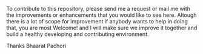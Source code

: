 To contribute to this repository, please send me a request or mail me with the improvements or enhancements that you would like to see here. Altough there is a lot of scope for improvement if anybody wants to help in doing that, you are most Welcome! and I will make sure we improve it together and build a healthy developing and contributing environment.

Thanks
Bhaarat Pachori
